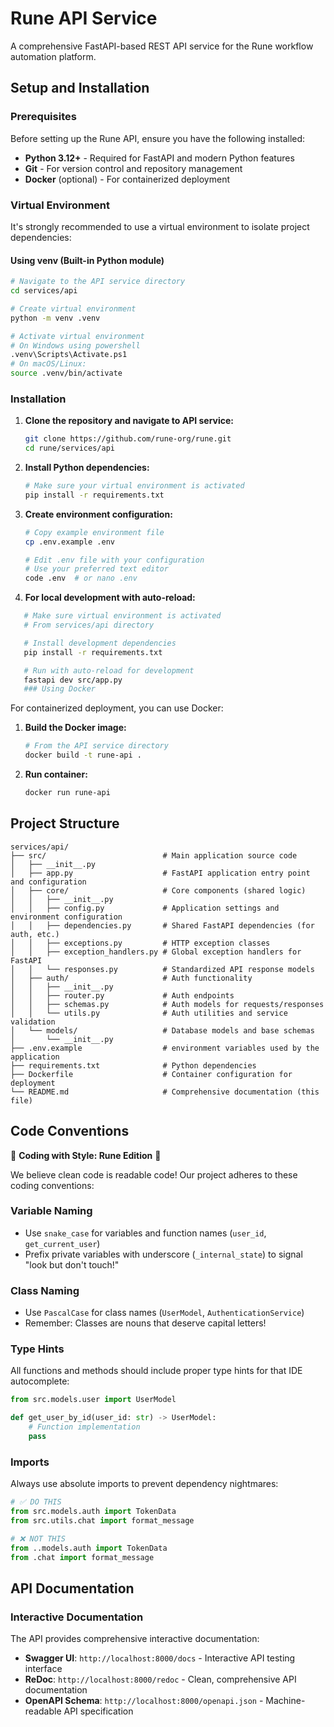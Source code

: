 # Rune API Service

A comprehensive FastAPI-based REST API service for the Rune workflow automation platform.

## Setup and Installation

### Prerequisites

Before setting up the Rune API, ensure you have the following installed:

- **Python 3.12+** - Required for FastAPI and modern Python features
- **Git** - For version control and repository management
- **Docker** (optional) - For containerized deployment

### Virtual Environment

It's strongly recommended to use a virtual environment to isolate project dependencies:

#### Using venv (Built-in Python module)

```bash
# Navigate to the API service directory
cd services/api

# Create virtual environment
python -m venv .venv

# Activate virtual environment
# On Windows using powershell
.venv\Scripts\Activate.ps1
# On macOS/Linux:
source .venv/bin/activate

```

### Installation

1. **Clone the repository and navigate to API service:**

   ```bash
   git clone https://github.com/rune-org/rune.git
   cd rune/services/api
   ```

2. **Install Python dependencies:**

   ```bash
   # Make sure your virtual environment is activated
   pip install -r requirements.txt
   ```

3. **Create environment configuration:**

   ```bash
   # Copy example environment file
   cp .env.example .env

   # Edit .env file with your configuration
   # Use your preferred text editor
   code .env  # or nano .env
   ```

4. **For local development with auto-reload:**

```bash
   # Make sure virtual environment is activated
   # From services/api directory

   # Install development dependencies
   pip install -r requirements.txt

   # Run with auto-reload for development
   fastapi dev src/app.py
   ### Using Docker
```

For containerized deployment, you can use Docker:

1. **Build the Docker image:**

   ```bash
   # From the API service directory
   docker build -t rune-api .
   ```

2. **Run container:**
   ```bash
   docker run rune-api
   ```

## Project Structure

```
services/api/
├── src/                          # Main application source code
│   ├── __init__.py
│   ├── app.py                    # FastAPI application entry point and configuration
│   ├── core/                     # Core components (shared logic)
│   │   ├── __init__.py
│   │   ├── config.py             # Application settings and environment configuration
│   │   ├── dependencies.py       # Shared FastAPI dependencies (for auth, etc.)
│   │   ├── exceptions.py         # HTTP exception classes
│   │   ├── exception_handlers.py # Global exception handlers for FastAPI
│   │   └── responses.py          # Standardized API response models
│   ├── auth/                     # Auth functionality
│   │   ├── __init__.py
│   │   ├── router.py             # Auth endpoints
│   │   ├── schemas.py            # Auth models for requests/responses
│   │   └── utils.py              # Auth utilities and service validation
│   └── models/                   # Database models and base schemas
│       └── __init__.py
├── .env.example                  # environment variables used by the application
├── requirements.txt              # Python dependencies
├── Dockerfile                    # Container configuration for deployment
└── README.md                     # Comprehensive documentation (this file)
```

## Code Conventions

🚀 **Coding with Style: Rune Edition** 🚀

We believe clean code is readable code! Our project adheres to these coding conventions:

### Variable Naming

- Use `snake_case` for variables and function names (`user_id`, `get_current_user`)
- Prefix private variables with underscore (`_internal_state`) to signal "look but don't touch!"

### Class Naming

- Use `PascalCase` for class names (`UserModel`, `AuthenticationService`)
- Remember: Classes are nouns that deserve capital letters!

### Type Hints

All functions and methods should include proper type hints for that IDE autocomplete:

```python
from src.models.user import UserModel

def get_user_by_id(user_id: str) -> UserModel:
    # Function implementation
    pass
```

### Imports

Always use absolute imports to prevent dependency nightmares:

```python
# ✅ DO THIS
from src.models.auth import TokenData
from src.utils.chat import format_message

# ❌ NOT THIS
from ..models.auth import TokenData
from .chat import format_message
```

## API Documentation

### Interactive Documentation

The API provides comprehensive interactive documentation:

- **Swagger UI**: `http://localhost:8000/docs` - Interactive API testing interface
- **ReDoc**: `http://localhost:8000/redoc` - Clean, comprehensive API documentation
- **OpenAPI Schema**: `http://localhost:8000/openapi.json` - Machine-readable API specification
